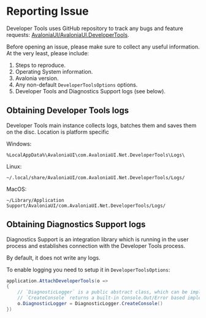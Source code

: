 # Reporting Issue

Developer Tools uses GitHub repository to track any bugs and feature requests: [AvaloniaUI/AvaloniaUI.DeveloperTools](https://github.com/AvaloniaUI/AvaloniaUI.DeveloperTools/issues).

Before opening an issue, please make sure to collect any useful information.
At the very least, please include:

1. Steps to reproduce.
2. Operating System information.
3. Avalonia version.
4. Any non-default `DeveloperToolsOptions` options.
5. Developer Tools and Diagnostics Support logs (see below).

## Obtaining Developer Tools logs

Developer Tools main instance collects logs, batches them and saves them on the disc.
Location is platform specific

Windows:

```
%LocalAppData%\AvaloniaUI\com.AvaloniaUI.Net.DeveloperTools\Logs\
```

Linux:

```
~/.local/share/AvaloniaUI/com.AvaloniaUI.Net.DeveloperTools/Logs/
```

MacOS:

```
~/Library/Application Support/AvaloniaUI/com.AvaloniaUI.Net.DeveloperTools/Logs/
```

## Obtaining Diagnostics Support logs

Diagnostics Support is an integration library which is running in the user process and establishes connection with the Developer Tools process.

By default, it does not write any logs.

To enable logging you need to setup it in `DeveloperToolsOptions`:

```csharp
application.AttachDeveloperTools(o =>
{
    // `DiagnosticLogger` is a public abstract class, which can be implemented by user code.
    // `CreateConsole` returns a built-in Console.Out/Error based implementation.
    o.DiagnosticLogger = DiagnosticLogger.CreateConsole()
})
```

